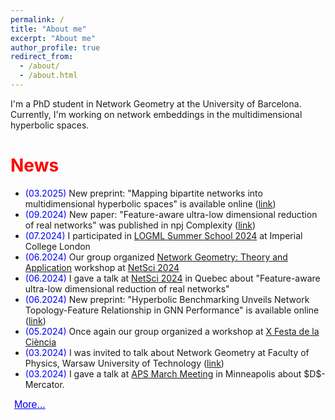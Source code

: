 ```yaml
---
permalink: /
title: "About me"
excerpt: "About me"
author_profile: true
redirect_from: 
  - /about/
  - /about.html
---
```


I'm a PhD student in Network Geometry at the University of Barcelona. Currently, I'm working on network embeddings in the multidimensional hyperbolic spaces.

<h1><span style="color:red">News</span></h1>

<ul>
  <li><span style="color:blue">(03.2025)</span> New preprint: "Mapping bipartite networks into multidimensional hyperbolic spaces" is available online (<a href="https://arxiv.org/abs/2503.04316">link</a>)</li>
  <li><span style="color:blue">(09.2024)</span> New paper: "Feature-aware ultra-low dimensional reduction of real networks" was published in npj Complexity (<a href="https://www.nature.com/articles/s44260-024-00013-z">link</a>)</li>
  <li><span style="color:blue">(07.2024)</span> I participated in <a href="https://www.logml.ai/">LOGML Summer School 2024</a> at Imperial College London</li>
  <li><span style="color:blue">(06.2024)</span> Our group organized <a href="https://mappingcomplexity.net/mainpage/?page_id=2921">Network Geometry: Theory and Application</a> workshop at <a href="https://netsci2024.com/en">NetSci 2024</a></li>
  <li><span style="color:blue">(06.2024)</span> I gave a talk at <a href="https://netsci2024.com/en">NetSci 2024</a> in Quebec about "Feature-aware ultra-low dimensional reduction of real networks"</li>
  <li><span style="color:blue">(06.2024)</span> New preprint: "Hyperbolic Benchmarking Unveils Network Topology-Feature Relationship in GNN Performance" is available online (<a href="https://arxiv.org/abs/2406.02772">link</a>)</li>
  <li><span style="color:blue">(05.2024)</span> Once again our group organized a workshop at <a href="https://www.ub.edu/laubdivulga/festacienciaub/index.html">X Festa de la Ciència</a></li>
  <li><span style="color:blue">(03.2024)</span> I was invited to talk about Network Geometry at Faculty of Physics, Warsaw University of Technology (<a href="https://www.fizyka.pw.edu.pl/en/Aktualnosci/Network-geometry-and-multidimensional-hyperbolic-maps-of-real-networks-wyklad-goscinny">link</a>)</li>
  <li><span style="color:blue">(03.2024)</span> I gave a talk at <a href="https://march.aps.org/">APS March Meeting</a> in Minneapolis about $D$-Mercator.</li>
</ul>

<div id="more-news" style="display: none;">
<ul>
  <li><span style="color:blue">(01.2024)</span> New preprint: "Feature-aware ultra-low dimensional reduction of real networks" is available online (<a href="https://arxiv.org/abs/2401.09368">link</a>).</li>
  <li><span style="color:blue">(11.2023)</span> A first paper from my PhD has been published in Nature Communications! (<a href="https://www.nature.com/articles/s41467-023-43337-5">link</a>)</li>
  <li><span style="color:blue">(10.2023)</span> I presented a poster at XXIV Congreso de Física Estadística (<a href="https://fises23.gefenol.es/">FisEs'23</a>) in Pamplona. My first conference in Spanish!</li>
  <li><span style="color:blue">(09.2023)</span> I participated in <a href="https://vis.csh.ac.at/vis-workshop-2023/">Visualizing Complexity Science Workshop</a> organized by CSH in Vienna.</li>
  <li><span style="color:blue">(08.2023)</span> Delighted to give a talk at <a href="https://statphys28.org/">StatPhys28</a> in Tokyo about $D$-Mercator.</li>
  <li><span style="color:blue">(07.2023)</span> I took part in the <a href="https://school2023.gefenol.es/">XI GEFENOL Summer School on Statistical Physics of Complex Systems</a> in Barcelona.</li>
  <li><span style="color:blue">(07.2023)</span> I gave a talk at <a href="https://netsci2023.wixsite.com/netsci2023">NetSci 2023</a> in Vienna about $D$-Mercator.</li>
  <li><span style="color:blue">(05.2023)</span> Our group organized a workshop at <a href="https://www.ub.edu/laubdivulga/festacienciaub/festacienciaIX/xarxescomplexes-familiar.html">IX Festa de la Ciència</a> explaining networks in the city of Barcelona. Take a look at our [video](https://youtu.be/Bj9e8xyzuzM) about the transportation networks in Barcelona and also the [promo video](https://youtu.be/WsRznHKe3cg)</li>
  <li><span style="color:blue">(04.2023)</span> New preprint: $D$-Mercator: multidimensional hyperbolic embedding of real networks (<a href="https://arxiv.org/abs/2304.06580">link</a>)</li>
  <li><span style="color:blue">(10.2022)</span> Very glad to give a talk at <a href="http://ccs2022.org/">CSS 2022</a> in Palma de Mallorca about D-Mercator -- a tool to embed networks into multidimensional hyperbolic spaces.</li>
  <li><span style="color:blue">(02.2022)</span> I gave a talk at <a href="https://netscix.dcc.fc.up.pt/">NetSciX 2022</a> about the role of time scales in coupled  epidemic-opinion dynamics on multiplex networks.</li>
  <li><span style="color:blue">(01.2022)</span> New publication in Entropy with Anna Chmiel. The paper discusses the interplay between opinion dynamics and epidemic spreading in multiplex networks (<a href="https://www.mdpi.com/1099-4300/24/1/105">link</a>).</li>
  <li><span style="color:blue">(10.2021)</span> I started my PhD degree at University of Barcelona. I will work with Profs. M. Ángeles Serrano and Marián Boguñá on network geometry topics.</li>
  <li><span style="color:blue">(07.2021)</span> I was awarded the first prize for my engineering thesis (_Predicting election polls using machine learning tools_) by Section Physics in Economy and Social Sciences of Polish Physical Society.</li>
  <li><span style="color:blue">(07.2021)</span> I presented a <a href="https://indico.fis.agh.edu.pl/event/69/contributions/228/attachments/152/226/19_Jankowski.pdf">poster</a> about my master thesis at 11th Polish Symposium on Physics in Economy and Social Science (<a href="https://indico.fis.agh.edu.pl/event/69/overview">FENS 2021</a>)</li>
  <li><span style="color:blue">(06.2021)</span> I won an award for the best student's presentation at the <a href="http://sfinks.fizyka.pw.edu.pl/">SFINKS</a> conference. I presented an ABM model for generating interaction from agents' preference and their relations.</li>
 <li><span style="color:blue">(05.2021)</span> I started working with <a href="http://achmiel.pl/index.php?option=com_content&view=article&id=8&Itemid=109&lang=en">Dr Anna Chmiel</a> in her research grant _"Modeling epidemic spread using comorbidities and social attitudes"_.</li>
  <li><span style="color:blue">(10.2020)</span> I joined <a href="http://fens.if.pw.edu.pl/nasz-zespol/">Prof. Holyst's group</a> of Physics in Economy and Social Sciences at WUT in project _"Signed Relations and Structural Balance in Complex Systems: From Data to Models"_ as a student researcher.</li>
  <li><span style="color:blue">(09.2020)</span> New publication in Acta Physica Polonica A. with Julian Sienkiewicz. It investigates the important factors of popular scientific articles (<a href="http://przyrbwn.icm.edu.pl/APP/PDF/138/app138z1p06.pdf">link</a>).</li>
</ul>
</div>

<button id="more-btn" class="text-button" onclick="showMore()">More...</button>

<script>
function showMore() {
  var moreNews = document.getElementById("more-news");
  var btn = document.getElementById("more-btn");
  if (moreNews.style.display === "none") {
    moreNews.style.display = "block";
    btn.textContent = "Less...";
  } else {
    moreNews.style.display = "none";
    btn.textContent = "More...";
  }
}
</script>

<style>
.text-button {
  background: none;
  border: none;
  color: blue;
  cursor: pointer;
  font-size: 16px;
  text-decoration: underline;
}

.text-button:hover {
  color: darkblue;
}
</style>